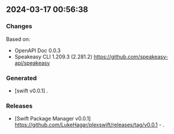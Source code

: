 

## 2024-03-17 00:56:38
### Changes
Based on:
- OpenAPI Doc 0.0.3 
- Speakeasy CLI 1.209.3 (2.281.2) https://github.com/speakeasy-api/speakeasy
### Generated
- [swift v0.0.1] .
### Releases
- [Swift Package Manager v0.0.1] https://github.com/LukeHagar/plexswift/releases/tag/v0.0.1 - .